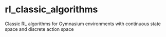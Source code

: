 # rl_classic_algorithms
Classic RL algorithms for Gymnasium environments with continuous state space and discrete action space
